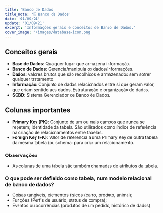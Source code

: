 ```yaml
---
title: 'Banco de Dados'
title_note: '🗄️ Banco de Dados'
date: '01/09/21'
update: '01/09/21'
excerpt: 'Informações gerais e conceitos de Banco de Dados.'
cover_image: '/images/database-icon.png'
---
```


## Conceitos gerais

- **Base de Dados**: Qualquer lugar que armazena informação.
- **Banco de Dados**: Gerencia/manipula os dados/informações.
- **Dados**: valores brutos que são recolhidos e armazenados sem sofrer qualquer tratamento.
- **Informação**:  Conjunto de dados relacionados entre si que geram valor, que criam sentido aos dados. Estruturação e organização de dados.
- **SGBD**: Sistema Gerenciador de Banco de Dados.

## Colunas importantes

- **Primary Key (PK)**: Conjunto de um ou mais campos que nunca se repetem; identidade da tabela. São utilizados como índice de referência na criação de relacionamentos entre tabelas.
- **Foreign Key (FK)**: Valor de referência a uma Primary Key de outra tabela da mesma tabela (ou schema) para criar um relacionamento.

### Observações

- As colunas de uma tabela são também chamadas de atributos da tabela.

### O que pode ser definido como tabela, num modelo relacional de banco de dados?

- Coisas tangíveis, elementos físicos (carro, produto, animal);
- Funções (Perfis de usuário, status de compra);
- Eventos ou ocorrências (produtos de um pedido, histórico de dados)
